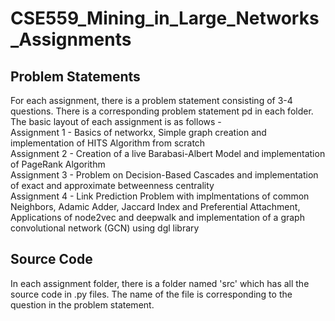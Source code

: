 # CSE559_Mining_in_Large_Networks_Assignments

## Problem Statements
For each assignment, there is a problem statement consisting of 3-4 questions. There is a corresponding problem statement pd in each folder.
The basic layout of each assignment is as follows - <br>
Assignment 1 - Basics of networkx, Simple graph creation and implementation of HITS Algorithm from scratch <br>
Assignment 2 - Creation of a live Barabasi-Albert Model and implementation of PageRank Algorithm <br>
Assignment 3 - Problem on Decision-Based Cascades and implementation of exact and approximate betweenness centrality<br>
Assignment 4 - Link Prediction Problem with implmentations of common Neighbors, Adamic Adder, Jaccard Index and Preferential Attachment, Applications of node2vec and deepwalk and implementation of a graph convolutional network (GCN) using dgl library
<br>
## Source Code
In each assignment folder, there is a folder named 'src' which has all the source code in .py files. The name of the file is corresponding to the question in the problem statement. 
